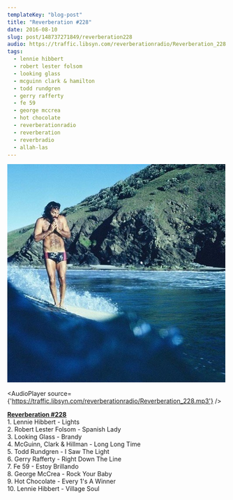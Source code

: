 ```yaml
---
templateKey: "blog-post"
title: "Reverberation #228"
date: 2016-08-10
slug: post/148737271849/reverberation228
audio: https://traffic.libsyn.com/reverberationradio/Reverberation_228.mp3
tags:
  - lennie hibbert
  - robert lester folsom
  - looking glass
  - mcguinn clark & hamilton
  - todd rundgren
  - gerry rafferty
  - fe 59
  - george mccrea
  - hot chocolate
  - reverberationradio
  - reverberation
  - reverbradio
  - allah-las
---
```


![Reverberation #228](../images/2cd10dbea20353d65e96c04ed9d77813e1cf7e6135c0046ea73e657891f8cde5.jpg)

<AudioPlayer source={'https://traffic.libsyn.com/reverberationradio/Reverberation_228.mp3'} />

<p><b><a href="https://traffic.libsyn.com/reverberationradio/Reverberation_228.mp3">Reverberation #228</a></b><br />1. Lennie Hibbert - Lights<br />2. Robert Lester Folsom - Spanish Lady<br />3. Looking Glass - Brandy<br />4. McGuinn, Clark &amp; Hillman - Long Long Time<br />5. Todd Rundgren - I Saw The Light<br />6. Gerry Rafferty - Right Down The Line<br />7. Fe 59 - Estoy Brillando<br />8. George McCrea - Rock Your Baby<br />9. Hot Chocolate - Every 1's A Winner<br />10. Lennie Hibbert - Village Soul</p>
